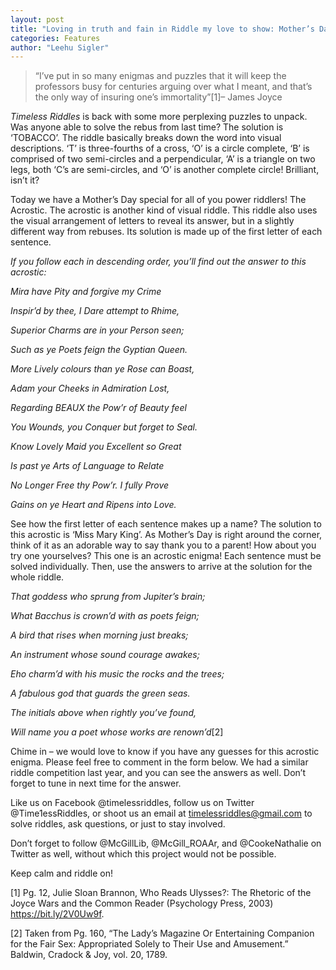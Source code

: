 ```yaml
---
layout: post
title: "Loving in truth and fain in Riddle my love to show: Mother’s Day Acrostics with The Riddle Project"
categories: Features
author: "Leehu Sigler"
---
```


>“I’ve put in so many enigmas and puzzles that it will keep the professors busy for centuries arguing over what I meant, and that’s the only way of insuring one’s immortality”[1]– James Joyce

*Timeless Riddles* is back with some more perplexing puzzles to unpack. Was anyone able to solve the rebus from last time? The solution is ‘TOBACCO’. The riddle basically breaks down the word into visual descriptions. ‘T’ is three-fourths of a cross, ‘O’ is a circle complete, ‘B’ is comprised of two semi-circles and a perpendicular, ‘A’ is a triangle on two legs, both ‘C’s are semi-circles, and ‘O’ is another complete circle! Brilliant, isn’t it?

Today we have a Mother’s Day special for all of you power riddlers! The Acrostic. The acrostic is another kind of visual riddle. This riddle also uses the visual arrangement of letters to reveal its answer, but in a slightly different way from rebuses. Its solution is made up of the first letter of each sentence.

*If you follow each in descending order, you’ll find out the answer to this acrostic:*

*Mira have Pity and forgive my Crime*

*Inspir’d by thee, I Dare attempt to Rhime,*

*Superior Charms are in your Person seen;*

*Such as ye Poets feign the Gyptian Queen.*

 

*More Lively colours than ye Rose can Boast,*

*Adam your Cheeks in Admiration Lost,*

*Regarding BEAUX the Pow’r of Beauty feel*

*You Wounds, you Conquer but forget to Seal.*

 

*Know Lovely Maid you Excellent so Great*

*Is past ye Arts of Language to Relate*

*No Longer Free thy Pow’r. I fully Prove*

*Gains on ye Heart and Ripens into Love.*

See how the first letter of each sentence makes up a name? The solution to this acrostic is ‘Miss Mary King’. As Mother’s Day is right around the corner, think of it as an adorable way to say thank you to a parent! How about you try one yourselves? This one is an acrostic enigma! Each sentence must be solved individually. Then, use the answers to arrive at the solution for the whole riddle.

*That goddess who sprung from Jupiter’s brain;*

*What Bacchus is crown’d with as poets feign;*

*A bird that rises when morning just breaks;*

*An instrument whose sound courage awakes;*

*Eho charm’d with his music the rocks and the trees;*

*A fabulous god that guards the green seas.*

*The initials above when rightly you’ve found,*

*Will name you a poet whose works are renown’d*[2]

Chime in – we would love to know if you have any guesses for this acrostic enigma. Please feel free to comment in the form below. We had a similar riddle competition last year, and you can see the answers as well. Don’t forget to tune in next time for the answer.

Like us on Facebook @timelessriddles, follow us on Twitter @Time1essRiddles, or shoot us an email at timelessriddles@gmail.com to solve riddles, ask questions, or just to stay involved.

Don’t forget to follow @McGillLib, @McGill_ROAAr, and @CookeNathalie on Twitter as well, without which this project would not be possible.

Keep calm and riddle on!

[1] Pg. 12, Julie Sloan Brannon, Who Reads Ulysses?: The Rhetoric of the Joyce Wars and the Common Reader (Psychology Press, 2003) https://bit.ly/2V0Uw9f.

[2] Taken from Pg. 160, “The Lady’s Magazine Or Entertaining Companion for the Fair Sex: Appropriated Solely to Their Use and Amusement.” Baldwin, Cradock & Joy, vol. 20, 1789.


